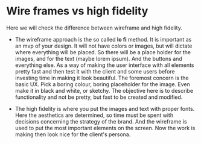 # Wire frames vs high fidelity
Here we will check the difference between wireframe and high fidelity.
- The wireframe approach is the so called **lo fi** method. It is important as an mvp of your design. It will not have colors or images, but will dictate where everything will be placed. So there will be a place holder for the images, and for the text (maybe lorem ipsum). And the buttons and everything else. As a way of making the user interface with all elements pretty fast and then test it with the client and some users before investing time in making it look beautiful. The foremost concern is the basic UX. Pick a boring colour, boring placeholder for the image. Even make it in black and white, or sketchy. The objective here is to describe functionality and not be pretty, but fast to be created and modified.

- The high fidelity is where you put the images and text with proper fonts. Here the aesthetics are determined, so time must be spent with decisions concerning the strategy of the brand. And the wireframe is used to put the most important elements on the screen. Now the work is making then look nice for the client's persona.
